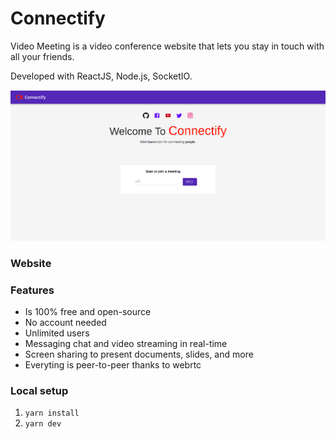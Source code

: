 # Connectify

Video Meeting is a video conference website that lets you stay in touch with all your friends.

Developed with ReactJS, Node.js, SocketIO.

![Website](https://raw.githubusercontent.com/msikandar/connectify/master/public/connectify.png)

### Website
<!-- Try Video Meeting here [video.sebastienbiollo.com](https://video.sebastienbiollo.com) -->


### Features
- Is 100% free and open-source
- No account needed
- Unlimited users
- Messaging chat and video streaming in real-time
- Screen sharing to present documents, slides, and more
- Everyting is peer-to-peer thanks to webrtc


### Local setup

1. `yarn install`
2. `yarn dev`